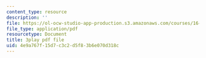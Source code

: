 ```yaml
---
content_type: resource
description: ''
file: https://ol-ocw-studio-app-production.s3.amazonaws.com/courses/16-842-fundamentals-of-systems-engineering-fall-2015/4e9a767f15d7c3c2d5f83b6e070d318c_-Km2237G0P8.pdf
file_type: application/pdf
resourcetype: Document
title: 3play pdf file
uid: 4e9a767f-15d7-c3c2-d5f8-3b6e070d318c
---
```

